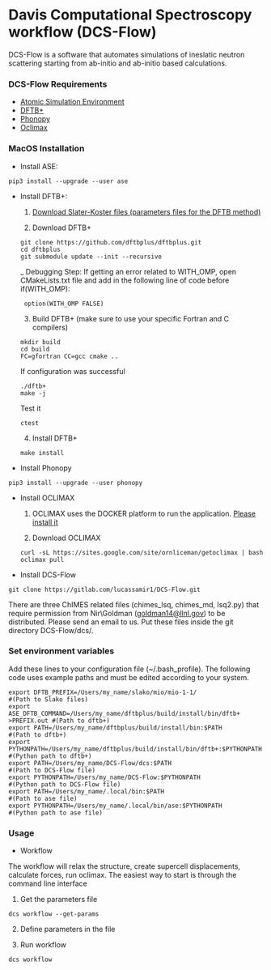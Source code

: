 # Davis Computational Spectroscopy workflow (DCS-Flow)

DCS-Flow is a software that automates simulations of ineslatic neutron scattering starting from ab-initio and ab-initio based calculations.


### DCS-Flow Requirements

* [Atomic Simulation Environment](https://wiki.fysik.dtu.dk/ase/)
* [DFTB+](https://www.dftbplus.org/)
* [Phonopy](https://phonopy.github.io/phonopy/)
* [Oclimax](https://neutrons.ornl.gov/sites/default/files/2018-NXS_Lecture_YQCheng_2.pdf)

### MacOS Installation

* Install ASE:

```
pip3 install --upgrade --user ase
```

* Install DFTB+:

  1. [Download Slater-Koster files (parameters files for the DFTB method)](http://www.dftb.org/fileadmin/DFTB/public/slako-unpacked.tar.xz)

  2. Download DFTB+
  
  ```
  git clone https://github.com/dftbplus/dftbplus.git
  cd dftbplus
  git submodule update --init --recursive
  ```
  _ Debugging Step: If getting an error related to WITH_OMP, open CMakeLists.txt file and add in the following line of code before if(WITH_OMP):
  ```
   option(WITH_OMP FALSE)
   ```

  3. Build DFTB+ (make sure to use your specific Fortran and C compilers)

  ```
  mkdir build
  cd build
  FC=gfortran CC=gcc cmake ..
  ```

  If configuration was successful
  
  ```
  ./dftb+
  make -j
  ```

  Test it

  ```
  ctest
  ```

  4. Install DFTB+

  ```
  make install
  ```
  

* Install Phonopy

```
pip3 install --upgrade --user phonopy
```

* Install OCLIMAX

  1. OCLIMAX uses the DOCKER platform to run the application.
  [Please install it](https://www.docker.com/)

  2. Download OCLIMAX

  ```  
  curl -sL https://sites.google.com/site/ornliceman/getoclimax | bash
  oclimax pull
  ```

* Install DCS-Flow

```
git clone https://gitlab.com/lucassamir1/DCS-Flow.git
```

  There are three ChIMES related files (chimes_lsq, chimes_md, lsq2.py) that require permission from Nir\Goldman (goldman14@llnl.gov) to be distributed. Please send an email to us. Put these files inside the git directory DCS-Flow/dcs/.

### Set environment variables

Add these lines to your configuration file (~/.bash_profile). The following code uses example paths and must be edited according to your system.

```
export DFTB_PREFIX=/Users/my_name/slako/mio/mio-1-1/                                #(Path to Slako files)
export ASE_DFTB_COMMAND=/Users/my_name/dftbplus/build/install/bin/dftb+ >PREFIX.out #(Path to dftb+)
export PATH=/Users/my_name/dftbplus/build/install/bin:$PATH                         #(Path to dftb+)
export PYTHONPATH=/Users/my_name/dftbplus/build/install/bin/dftb+:$PYTHONPATH       #(Python path to dftb+)
export PATH=/Users/my_name/DCS-Flow/dcs:$PATH                               #(Path to DCS-Flow file)
export PYTHONPATH=/Users/my_name/DCS-Flow:$PYTHONPATH                        #(Python path to DCS-Flow file)
export PATH=/Users/my_name/.local/bin:$PATH                                         #(Path to ase file)
export PYTHONPATH=/Users/my_name/.local/bin/ase:$PYTHONPATH                         #(Python path to ase file)

```

### Usage

* Workflow

The workflow will relax the structure, create supercell displacements, calculate forces, run oclimax. The easiest way to start is through the command line interface

  1. Get the parameters file
   
  ```
  dcs workflow --get-params
  ```

  2. Define parameters in the file
  
  3. Run workflow

  ```
  dcs workflow
  ```


